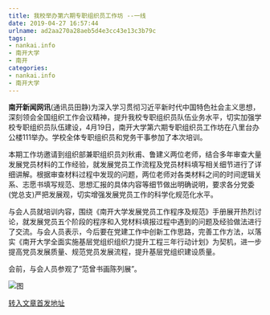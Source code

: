 ```yaml
---
title: 我校举办第六期专职组织员工作坊 --一线
date: 2019-04-27 16:57:44
urlname: ad2aa270a28aeb5d4e3cc43e13c3b79c
tags: 
- nankai.info
- 南开大学
- 南开
categories:
- nankai.info
- 南开大学
---
```


**南开新闻网讯**(通讯员田静)为深入学习贯彻习近平新时代中国特色社会主义思想，深刻领会全国组织工作会议精神，提升我校专职组织员队伍业务水平，切实加强学校专职组织员队伍建设，4月19日，南开大学第六期专职组织员工作坊在八里台办公楼111举办。学校全体专职组织员和党务干事参加了本次培训。

本期工作坊邀请到组织部兼职组织员刘秋甫、鲁建义两位老师，结合多年审查大量发展党员材料的工作经验，就发展党员工作流程及党员材料填写相关细节进行了详细讲解。根据审查材料过程中发现的问题，两位老师对各类材料之间的时间逻辑关系、志愿书填写规范、思想汇报的具体内容等细节做出明确说明，要求各分党委(党总支)严把发展观，切实增强发展党员工作的科学化规范化水平。

与会人员就培训内容，围绕《南开大学发展党员工作程序及规范》手册展开热烈讨论，就发展党员五个阶段的程序和入党材料填报过程中遇到的问题及经验做法进行了交流。与会人员表示，今后要在党建工作中创新工作思路，完善工作方法，以落实《南开大学全面实施基层党组织组织力提升工程三年行动计划》为契机，进一步提高党员发展质量、规范党员发展流程，提升基层党组织建设质量。

会前，与会人员参观了“范曾书画陈列展”。

![图](http://news.nankai.edu.cn/pic/0/00/35/04/350485_877000.jpg)

[转入文章首发地址](http://news.nankai.edu.cn/zhxw/system/2019/04/22/000446474.shtml)